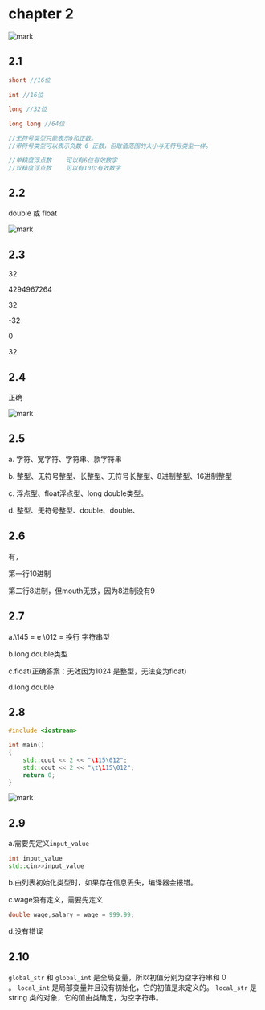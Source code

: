 # chapter 2

![mark](http://p6yio0wew.bkt.clouddn.com/blog/180524/6iGJIe5IEd.png)

## 2.1

```c++
short //16位
    
int //16位

long //32位

long long //64位

//无符号类型只能表示0和正数。
//带符号类型可以表示负数 0 正数，但取值范围的大小与无符号类型一样。

//单精度浮点数	可以有6位有效数字
//双精度浮点数	可以有10位有效数字
```

## 2.2

double 或 float

![mark](http://p6yio0wew.bkt.clouddn.com/blog/180524/8KajG4I9KC.png)

## 2.3

32

4294967264

32

-32

0

32

## 2.4 

正确

![mark](http://p6yio0wew.bkt.clouddn.com/blog/180524/949K47LCcA.png)

## 2.5

a. 字符、宽字符、字符串、款字符串

b. 整型、无符号整型、长整型、无符号长整型、8进制整型、16进制整型

c. 浮点型、float浮点型、long double类型。

d. 整型、无符号整型、double、double、

## 2.6

有，

第一行10进制

第二行8进制，但mouth无效，因为8进制没有9

## 2.7

a.\145 = e 		\012 = 换行 		字符串型

b.long double类型	

c.float(正确答案：无效因为1024 是整型，无法变为float)

d.long double

## 2.8

```c++
#include <iostream>

int main()
{
    std::cout << 2 << "\115\012";
    std::cout << 2 << "\t\115\012";
    return 0;
}
```

![mark](http://p6yio0wew.bkt.clouddn.com/blog/180524/abaHgJEem6.png)

## 2.9

a.需要先定义`input_value`

```c++
int input_value
std::cin>>input_value
```

b.由列表初始化类型时，如果存在信息丢失，编译器会报错。

c.wage没有定义，需要先定义

```c++
double wage,salary = wage = 999.99;
```

d.没有错误

## 2.10

`global_str` 和 `global_int` 是全局变量，所以初值分别为空字符串和 0 。 `local_int` 是局部变量并且没有初始化，它的初值是未定义的。 `local_str` 是 string 类的对象，它的值由类确定，为空字符串。 






